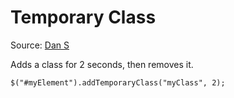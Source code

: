 # Temporary Class

Source: [Dan S](http://stackoverflow.com/a/5067113/843131)

Adds a class for 2 seconds, then removes it.
```
$("#myElement").addTemporaryClass("myClass", 2);
```
